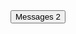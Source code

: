 <Button>
  Messages
  <Badge rounded divclass="w-4 h-4 ms-2 p-0 font-semibold text-primary-800 bg-white dark:text-primary-800 dark:bg-white">2</Badge>
</Button>